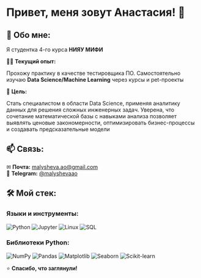 # Привет, меня зовут Анастасия! 👋

## 🚀 Обо мне:
Я студентка 4-го курса **НИЯУ МИФИ**

👩‍💻 **Текущий опыт:**

Прохожу практику в качестве тестировщика ПО. Самостоятельно изучаю **Data Science/Machine Learning** через курсы и pet-проекты

🎯 **Цель:**

Стать специалистом в области Data Science, применяя аналитику данных для решения сложных инженерных задач. Уверена, что сочетание математической базы с навыками анализа позволяет выявлять ценовые закономерности, оптимизировать бизнес-процессы и создавать предсказательные модели

## 📫 Связь:
✉ **Почта:** [malysheva.ao@gmail.com](mailto:malysheva.ao@gmail.com)  
💬 **Telegram:** [@malyshevaao](https://t.me/malyshevaao) 

## 🛠️ Мой стек:

### Языки и инструменты:  
![Python](https://img.shields.io/badge/Python-3776AB?style=flat&logo=python&logoColor=white)
![Jupyter](https://img.shields.io/badge/Jupyter-F37626?style=flat&logo=jupyter&logoColor=white)
![Linux](https://img.shields.io/badge/Linux-FCC624?style=flat&logo=linux&logoColor=black)
![SQL](https://img.shields.io/badge/SQL-4479A1?style=flat&logo=postgresql&logoColor=white)

### Библиотеки Python:  
![NumPy](https://img.shields.io/badge/NumPy-013243?style=flat&logo=numpy&logoColor=white)
![Pandas](https://img.shields.io/badge/Pandas-150458?style=flat&logo=pandas&logoColor=white)
![Matplotlib](https://img.shields.io/badge/Matplotlib-11557C?style=flat&logo=matplotlib&logoColor=white)
![Seaborn](https://img.shields.io/badge/Seaborn-3A8FB7?style=flat)
![Scikit-learn](https://img.shields.io/badge/scikit--learn-F7931E?style=flat&logo=scikit-learn&logoColor=white)

⭐ **Спасибо, что заглянули!**  
